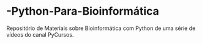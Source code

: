 # -Python-Para-Bioinformática
Repositório de Materiais sobre Bioinformática com Python de uma série de vídeos do canal PyCursos.
